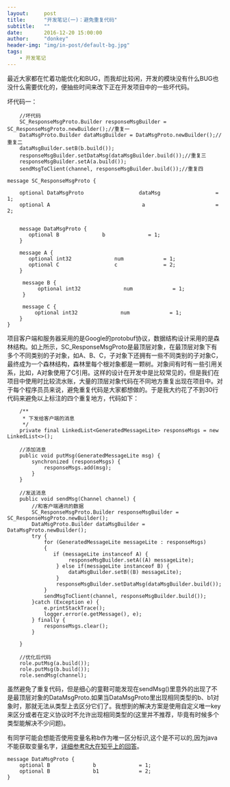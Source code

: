 ```yaml
---
layout:     post
title:      "开发笔记(一)：避免重复代码"
subtitle:   ""
date:       2016-12-20 15:00:00
author:     "donkey"
header-img: "img/in-post/default-bg.jpg"
tags:
    - 开发笔记
---
```


最近大家都在忙着功能优化和BUG，而我却比较闲，开发的模块没有什么BUG也没什么需要优化的，便抽些时间来改下正在开发项目中的一些坏代码。

  坏代码一：
 
```
    //坏代码
    SC_ResponseMsgProto.Builder responseMsgBuilder = SC_ResponseMsgProto.newBuilder();//重复一
    DataMsgProto.Builder dataMsgBuilder = DataMsgProto.newBuilder();//重复二
    dataMsgBuilder.setB(b.build());
    responseMsgBuilder.setDataMsg(dataMsgBuilder.build());//重复三
    responseMsgBuilder.setA(a.build());
    sendMsgToClient(channel, responseMsgBuilder.build());//重复四
```
  
```
message SC_ResponseMsgProto {

    optional DataMsgProto                  dataMsg                  = 1;
    optional A                              a                       = 2;


    message DataMsgProto {
	   optional B              b              = 1;
    }
    
    message A {
	   optional int32              num             = 1;
	   optional C                  c               = 2;
    }

     message B {
          optional int32              num             = 1;
     }

     message C {
         optional int32              num             = 1;
    }
}
```
  
  项目客户端和服务器采用的是Google的protobuf协议，数据结构设计采用的是森林结构。如上所示，SC_ResponseMsgProto是最顶层对象，在最顶层对象下有多个不同类别的子对象，如A、B、C，子对象下还拥有一些不同类别的子对象C，最终成为一个森林结构，森林里每个根对象都是一颗树。对象间有时有一些引用关系，比如，A对象使用了C引用。这样的设计在开发中是比较常见的，但是我们在项目中使用时比较流水账，大量的顶层对象代码在不同地方重复出现在项目中。对于每个程序员员来说，避免重复代码是大家都想做的。于是我大约花了不到30行代码来避免以上标注的四个重复地方，代码如下：

  
```
    /**
     * 下发给客户端的消息
     */
    private final LinkedList<GeneratedMessageLite> responseMsgs = new LinkedList<>();
    
    //添加消息
    public void putMsg(GeneratedMessageLite msg) {
        synchronized (responseMsgs) {
            responseMsgs.add(msg);
        }
    }
    
    //发送消息
    public void sendMsg(Channel channel) {
        //和客户端通讯的数据
        SC_ResponseMsgProto.Builder responseMsgBuilder = SC_ResponseMsgProto.newBuilder();
        DataMsgProto.Builder dataMsgBuilder = DataMsgProto.newBuilder();
        try {
            for (GeneratedMessageLite messageLite : responseMsgs) 
            {
               if (messageLite instanceof A) {
                    responseMsgBuilder.setA((A) messageLite);
                } else if(messageLite instanceof B) {
                    dataMsgBuilder.setB((B) messageLite);
                }
                responseMsgBuilder.setDataMsg(dataMsgBuilder.build());
            }
            sendMsgToClient(channel, responseMsgBuilder.build());
        }catch (Exception e) {
            e.printStackTrace();
            logger.error(e.getMessage(), e);
        } finally {
            responseMsgs.clear();
        }
        
    }

```

```
    //优化后代码
    role.putMsg(a.build());
    role.putMsg(b.build());
    role.sendMsg(channel);
```

虽然避免了重复代码，但是细心的童鞋可能发现在sendMsg()里意外的出现了不是最顶层对象的DataMsgProto.如果当DataMsgProto里出现相同类型的b、b1对象时，那就无法从类型上去区分它们了。我想到的解决方案是使用自定义唯一key来区分或者在定义协议时不允许出现相同类型的(这里并不推荐，毕竟有时候多个类型能解决不少问题)。

  有同学可能会想能否使用变量名称b作为唯一区分标识,这个是不可以的,因为java不能获取变量名字，[详细参考R大在知乎上的回答](https://www.zhihu.com/question/29643012)。


```
message DataMsgProto {
	optional B              b              = 1;
	optional B              b1             = 2;
}
```
